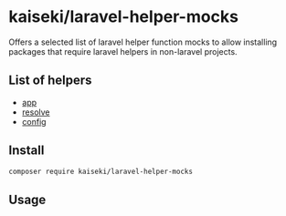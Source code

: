 # kaiseki/laravel-helper-mocks

Offers a selected list of laravel helper function mocks to allow installing packages that require laravel helpers in non-laravel projects.

## List of helpers

- [app](https://laravel.com/docs/10.x/helpers#method-app)
- [resolve](https://laravel.com/docs/10.x/helpers#method-resolve)
- [config](https://laravel.com/docs/10.x/helpers#method-config)

## Install

```bash
composer require kaiseki/laravel-helper-mocks
```

## Usage
